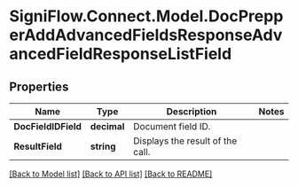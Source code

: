 
# SigniFlow.Connect.Model.DocPrepperAddAdvancedFieldsResponseAdvancedFieldResponseListField

## Properties

Name | Type | Description | Notes
------------ | ------------- | ------------- | -------------
**DocFieldIDField** | **decimal** | Document field ID. | 
**ResultField** | **string** | Displays the result of the call. | 

[[Back to Model list]](../README.md#documentation-for-models)
[[Back to API list]](../README.md#documentation-for-api-endpoints)
[[Back to README]](../README.md)

